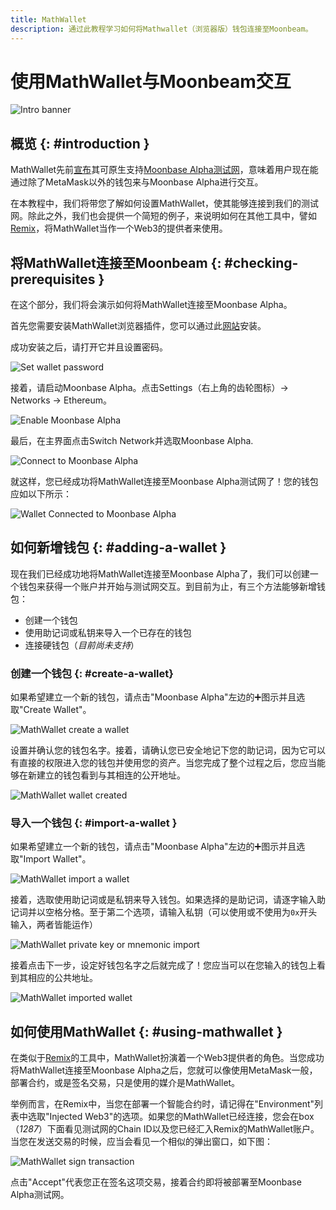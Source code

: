 ```yaml
---
title: MathWallet
description: 通过此教程学习如何将Mathwallet（浏览器版）钱包连接至Moonbeam。
---
```


# 使用MathWallet与Moonbeam交互

![Intro banner](/images/mathwallet/mathwallet-banner.png)

## 概览 {: #introduction } 

MathWallet先前[宣布](https://mathwallet.org/moonbeam-wallet/en/)其可原生支持[Moonbase Alpha测试网](/networks/moonbase/)，意味着用户现在能通过除了MetaMask以外的钱包来与Moonbase Alpha进行交互。

在本教程中，我们将带您了解如何设置MathWallet，使其能够连接到我们的测试网。除此之外，我们也会提供一个简短的例子，来说明如何在其他工具中，譬如[Remix](/integrations/remix/)，将MathWallet当作一个Web3的提供者来使用。

## 将MathWallet连接至Moonbeam {: #checking-prerequisites } 

在这个部分，我们将会演示如何将MathWallet连接至Moonbase Alpha。

首先您需要安装MathWallet浏览器插件，您可以通过此[网站](https://mathwallet.org/en-us/)安装。

成功安装之后，请打开它并且设置密码。

![Set wallet password](/images/mathwallet/mathwallet-images-1.png)

接着，请启动Moonbase Alpha。点击Settings（右上角的齿轮图标）-> Networks -> Ethereum。

![Enable Moonbase Alpha](/images/mathwallet/mathwallet-images-2.png)

最后，在主界面点击Switch Network并选取Moonbase Alpha.

![Connect to Moonbase Alpha](/images/mathwallet/mathwallet-images-3.png)

就这样，您已经成功将MathWallet连接至Moonbase Alpha测试网了！您的钱包应如以下所示：

![Wallet Connected to Moonbase Alpha](/images/mathwallet/mathwallet-images-4.png)

## 如何新增钱包 {: #adding-a-wallet }

现在我们已经成功地将MathWallet连接至Moonbase Alpha了，我们可以创建一个钱包来获得一个账户并开始与测试网交互。到目前为止，有三个方法能够新增钱包：

 - 创建一个钱包
 - 使用助记词或私钥来导入一个已存在的钱包
- 连接硬钱包（_目前尚未支持_）

### 创建一个钱包 {: #create-a-wallet}

如果希望建立一个新的钱包，请点击"Moonbase Alpha"左边的:heavy_plus_sign:图示并且选取"Create Wallet"。

![MathWallet create a wallet](/images/mathwallet/mathwallet-images-5.png)

设置并确认您的钱包名字。接着，请确认您已安全地记下您的助记词，因为它可以有直接的权限进入您的钱包并使用您的资产。当您完成了整个过程之后，您应当能够在新建立的钱包看到与其相连的公开地址。

![MathWallet wallet created](/images/mathwallet/mathwallet-images-6.png)

### 导入一个钱包 {: #import-a-wallet } 

如果希望建立一个新的钱包，请点击"Moonbase Alpha"左边的:heavy_plus_sign:图示并且选取"Import Wallet"。

![MathWallet import a wallet](/images/mathwallet/mathwallet-images-7.png)

接着，选取使用助记词或是私钥来导入钱包。如果选择的是助记词，请逐字输入助记词并以空格分格。至于第二个选项，请输入私钥（可以使用或不使用为`0x`开头输入，两者皆能运作）

![MathWallet private key or mnemonic import](/images/mathwallet/mathwallet-images-8.png)

接着点击下一步，设定好钱包名字之后就完成了！您应当可以在您输入的钱包上看到其相应的公共地址。

![MathWallet imported wallet](/images/mathwallet/mathwallet-images-9.png)

## 如何使用MathWallet {: #using-mathwallet } 

在类似于[Remix](/integrations/remix/)的工具中，MathWallet扮演着一个Web3提供者的角色。当您成功将MathWallet连接至Moonbase Alpha之后，您就可以像使用MetaMask一般，部署合约，或是签名交易，只是使用的媒介是MathWallet。

举例而言，在Remix中，当您在部署一个智能合约时，请记得在"Environment"列表中选取"Injected Web3"的选项。如果您的MathWallet已经连接，您会在box（_1287_）下面看见测试网的Chain ID以及您已经汇入Remix的MathWallet账户。当您在发送交易的时候，应当会看见一个相似的弹出窗口，如下图：

![MathWallet sign transaction](/images/mathwallet/mathwallet-images-10.png)

点击"Accept"代表您正在签名这项交易，接着合约即将被部署至Moonbase Alpha测试网。
